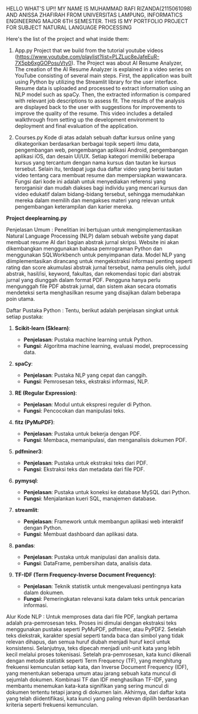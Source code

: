 HELLO WHAT'S UP!!
MY NAME IS MUHAMMAD RAFI RIZANDA(2115061098) AND ANISSA ZHAFIRAH FROM UNIVERSITAS LAMPUNG, INFORMATICS ENGINEERING MAJOR 6TH SEMESTER. 
THIS IS MY PORTFOLIO PROJECT FOR SUBJECT NATURAL LANGUAGE PROCESSING

Here's the list of the project and what inside them:
1. App.py
   Project that we build from the tutorial youtube videos (https://www.youtube.com/playlist?list=PLZLuc8eJafeEuR-7X5pb6xgGOPosuVty0).
   The Project was about AI Resume Analyzer, The creation of the AI ​​Resume Analyzer is explained in a video series on YouTube consisting of several main steps.
   First, the application was built using Python by utilizing the Streamlit library for the user interface. Resume data is uploaded and processed to extract
   information using an NLP model such as spaCy. Then, the extracted information is compared with relevant job descriptions to assess fit. The results of the
   analysis are displayed back to the user with suggestions for improvements to improve the quality of the resume. This video includes a detailed walkthrough from
   setting up the development environment to deployment and final evaluation of the application.
   
3. Courses.py
   Kode di atas adalah sebuah daftar kursus online yang dikategorikan berdasarkan berbagai topik seperti ilmu data, pengembangan web, pengembangan aplikasi
   Android,     pengembangan aplikasi iOS, dan desain UI/UX. Setiap kategori memiliki beberapa kursus yang tercantum dengan nama kursus dan tautan ke kursus
   tersebut. Selain itu,    terdapat juga dua daftar video yang berisi tautan video tentang cara membuat resume dan mempersiapkan wawancara. Fungsi dari kode ini
   adalah untuk menyediakan referensi yang terorganisir dan mudah diakses bagi individu yang mencari kursus dan video edukatif dalam bidang-bidang tersebut,
   sehingga memudahkan mereka dalam memilih dan mengakses materi yang relevan untuk pengembangan keterampilan dan karier mereka.


**Project deeplearning.py**
   
Penjelasan Umum : Penelitian ini bertujuan untuk mengimplementasikan Natural Language Processing (NLP) dalam sebuah website yang dapat membuat resume AI dari
bagian abstrak jurnal skripsi. Website ini akan dikembangkan menggunakan bahasa pemrograman Python dan menggunakan SQLWorkbench untuk penyimpanan data. Model
NLP yang diimplementasikan dirancang untuk mengekstraksi informasi penting seperti rating dan score akumulasi abstrak jurnal tersebut, nama penulis oleh, judul
abstrak, hasil/isi, keyword, fakultas, dan rekomendasi topic dari abstrak jurnal yang diunggah dalam format PDF. Pengguna hanya perlu mengunggah file PDF
abstrak jurnal, dan sistem akan secara otomatis mendeteksi serta menghasilkan resume yang disajikan dalam beberapa poin utama.

Daftar Pustaka Python :
Tentu, berikut adalah penjelasan singkat untuk setiap pustaka:

1. **Scikit-learn (Sklearn)**:
   - **Penjelasan**: Pustaka machine learning untuk Python.
   - **Fungsi**: Algoritma machine learning, evaluasi model, preprocessing data.

2. **spaCy**:
   - **Penjelasan**: Pustaka NLP yang cepat dan canggih.
   - **Fungsi**: Pemrosesan teks, ekstraksi informasi, NLP.

3. **RE (Regular Expression)**:
   - **Penjelasan**: Modul untuk ekspresi reguler di Python.
   - **Fungsi**: Pencocokan dan manipulasi teks.

4. **fitz (PyMuPDF)**:
   - **Penjelasan**: Pustaka untuk bekerja dengan PDF.
   - **Fungsi**: Membaca, memanipulasi, dan menganalisis dokumen PDF.

5. **pdfminer3**:
   - **Penjelasan**: Pustaka untuk ekstraksi teks dari PDF.
   - **Fungsi**: Ekstraksi teks dan metadata dari file PDF.

6. **pymysql**:
   - **Penjelasan**: Pustaka untuk koneksi ke database MySQL dari Python.
   - **Fungsi**: Menjalankan kueri SQL, manajemen database.

7. **streamlit**:
   - **Penjelasan**: Framework untuk membangun aplikasi web interaktif dengan Python.
   - **Fungsi**: Membuat dashboard dan aplikasi data.

8. **pandas**:
   - **Penjelasan**: Pustaka untuk manipulasi dan analisis data.
   - **Fungsi**: DataFrame, pembersihan data, analisis data.

9. **TF-IDF (Term Frequency-Inverse Document Frequency)**:
   - **Penjelasan**: Teknik statistik untuk mengevaluasi pentingnya kata dalam dokumen.
   - **Fungsi**: Pemeringkatan relevansi kata dalam teks untuk pencarian informasi.
  
Alur Kode NLP : Untuk memproses data dari file PDF, langkah pertama adalah pra-pemrosesan teks. Proses ini dimulai dengan ekstraksi teks menggunakan pustaka seperti PyMuPDF, pdfminer, atau PyPDF2. Setelah teks diekstrak, karakter spesial seperti tanda baca dan simbol yang tidak relevan dihapus, dan semua huruf diubah menjadi huruf kecil untuk konsistensi. Selanjutnya, teks dipecah menjadi unit-unit kata yang lebih kecil melalui proses tokenisasi. Setelah pra-pemrosesan, kata kunci dikenali dengan metode statistik seperti Term Frequency (TF), yang menghitung frekuensi kemunculan setiap kata, dan Inverse Document Frequency (IDF), yang menentukan seberapa umum atau jarang sebuah kata muncul di sejumlah dokumen. Kombinasi TF dan IDF menghasilkan TF-IDF, yang membantu menemukan kata-kata signifikan yang sering muncul di dokumen tertentu tetapi jarang di dokumen lain. Akhirnya, dari daftar kata yang telah diidentifikasi, kata kunci yang paling relevan dipilih berdasarkan kriteria seperti frekuensi kemunculan. 
